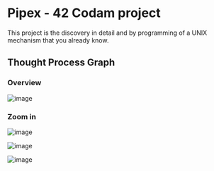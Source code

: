 # Pipex - 42 Codam project

This project is the discovery in detail and by programming of a UNIX
mechanism that you already know.

## Thought Process Graph

### Overview
![image](https://user-images.githubusercontent.com/43698378/154800384-bf52d374-b976-4c73-9315-302e57540313.png)

### Zoom in
![image](https://user-images.githubusercontent.com/43698378/154800211-56263f70-d895-4292-9ae8-06039313b074.png)

![image](https://user-images.githubusercontent.com/43698378/154800249-09b21d14-d9b5-4803-9faf-0b76131a3a96.png)

![image](https://user-images.githubusercontent.com/43698378/154800293-861bca9e-db17-43e9-869a-24041a32e2b9.png)
